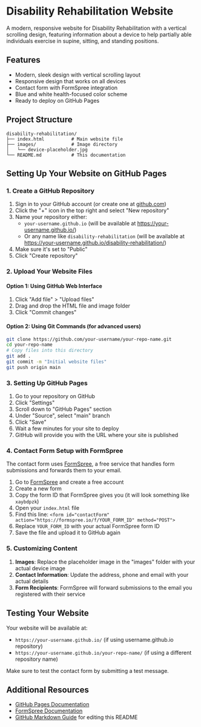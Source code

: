 # Disability Rehabilitation Website

A modern, responsive website for Disability Rehabilitation with a vertical scrolling design, featuring information about a device to help partially able individuals exercise in supine, sitting, and standing positions.

## Features

- Modern, sleek design with vertical scrolling layout
- Responsive design that works on all devices
- Contact form with FormSpree integration
- Blue and white health-focused color scheme
- Ready to deploy on GitHub Pages

## Project Structure

```
disability-rehabilitation/
├── index.html          # Main website file
├── images/             # Image directory
│   └── device-placeholder.jpg
└── README.md           # This documentation
```

## Setting Up Your Website on GitHub Pages

### 1. Create a GitHub Repository

1. Sign in to your GitHub account (or create one at [github.com](https://github.com))
2. Click the "+" icon in the top right and select "New repository"
3. Name your repository either:
   - `your-username.github.io` (will be available at https://your-username.github.io/) 
   - Or any name like `disability-rehabilitation` (will be available at https://your-username.github.io/disability-rehabilitation/)
4. Make sure it's set to "Public"
5. Click "Create repository"

### 2. Upload Your Website Files

#### Option 1: Using GitHub Web Interface

1. Click "Add file" > "Upload files"
2. Drag and drop the HTML file and image folder
3. Click "Commit changes"

#### Option 2: Using Git Commands (for advanced users)

```bash
git clone https://github.com/your-username/your-repo-name.git
cd your-repo-name
# Copy files into this directory
git add .
git commit -m "Initial website files"
git push origin main
```

### 3. Setting Up GitHub Pages

1. Go to your repository on GitHub
2. Click "Settings"
3. Scroll down to "GitHub Pages" section
4. Under "Source", select "main" branch
5. Click "Save"
6. Wait a few minutes for your site to deploy
7. GitHub will provide you with the URL where your site is published

### 4. Contact Form Setup with FormSpree

The contact form uses [FormSpree](https://formspree.io/), a free service that handles form submissions and forwards them to your email.

1. Go to [FormSpree](https://formspree.io/) and create a free account
2. Create a new form
3. Copy the form ID that FormSpree gives you (it will look something like `xaybdpzk`)
4. Open your `index.html` file
5. Find this line: `<form id="contactForm" action="https://formspree.io/f/YOUR_FORM_ID" method="POST">`
6. Replace `YOUR_FORM_ID` with your actual FormSpree form ID
7. Save the file and upload it to GitHub again

### 5. Customizing Content

1. **Images**: Replace the placeholder image in the "images" folder with your actual device image
2. **Contact Information**: Update the address, phone and email with your actual details
3. **Form Recipients**: FormSpree will forward submissions to the email you registered with their service

## Testing Your Website

Your website will be available at:
- `https://your-username.github.io/` (if using username.github.io repository)
- `https://your-username.github.io/your-repo-name/` (if using a different repository name)

Make sure to test the contact form by submitting a test message.

## Additional Resources

- [GitHub Pages Documentation](https://docs.github.com/en/pages)
- [FormSpree Documentation](https://formspree.io/docs/)
- [GitHub Markdown Guide](https://guides.github.com/features/mastering-markdown/) for editing this README
